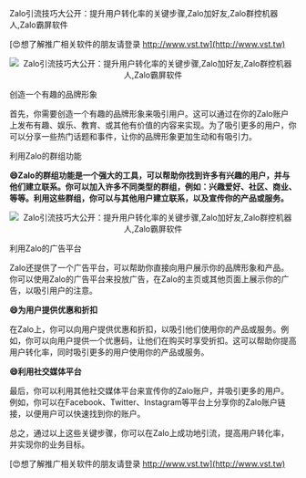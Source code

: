 Zalo引流技巧大公开：提升用户转化率的关键步骤,Zalo加好友,Zalo群控机器人,Zalo霸屏软件

[😍想了解推广相关软件的朋友请登录 http://www.vst.tw](http://www.vst.tw)

 <center><img src="https://vst.tw/MP4/tuiguang/png/7.png" alt="Zalo引流技巧大公开：提升用户转化率的关键步骤,Zalo加好友,Zalo群控机器人,Zalo霸屏软件"></center>

创造一个有趣的品牌形象

首先，你需要创造一个有趣的品牌形象来吸引用户。这可以通过在你的Zalo账户上发布有趣、娱乐、教育、或其他有价值的内容来实现。为了吸引更多的用户，你可以分享一些热门话题和事件，让你的品牌形象更加生动和有吸引力。

利用Zalo的群组功能

**😄Zalo的群组功能是一个强大的工具，可以帮助你找到许多有兴趣的用户，并与他们建立联系。你可以加入许多不同类型的群组，例如：兴趣爱好、社区、商业、等等。利用这些群组，你可以与其他用户建立联系，以及宣传你的产品或服务。**

 <center><img src="https://vst.tw/MP4/tuiguang/png/0.png" alt="Zalo引流技巧大公开：提升用户转化率的关键步骤,Zalo加好友,Zalo群控机器人,Zalo霸屏软件"></center>

利用Zalo的广告平台

Zalo还提供了一个广告平台，可以帮助你直接向用户展示你的品牌形象和产品。你可以使用Zalo的广告平台来投放广告，在Zalo的主页或其他页面上展示你的广告，以吸引用户的注意。

**😄为用户提供优惠和折扣**

在Zalo上，你可以向用户提供优惠和折扣，以吸引他们使用你的产品或服务。例如，你可以向用户提供一个优惠码，让他们在购买时享受折扣。这可以帮助你提高用户转化率，同时吸引更多的用户使用你的产品或服务。

**😄利用社交媒体平台**

最后，你可以利用其他社交媒体平台来宣传你的Zalo账户，并吸引更多的用户。例如，你可以在Facebook、Twitter、Instagram等平台上分享你的Zalo账户链接，以便用户可以快速找到你的账户。

总之，通过以上这些关键步骤，你可以在Zalo上成功地引流，提高用户转化率，并实现你的业务目标。

[😍想了解推广相关软件的朋友请登录 http://www.vst.tw](http://www.vst.tw)



